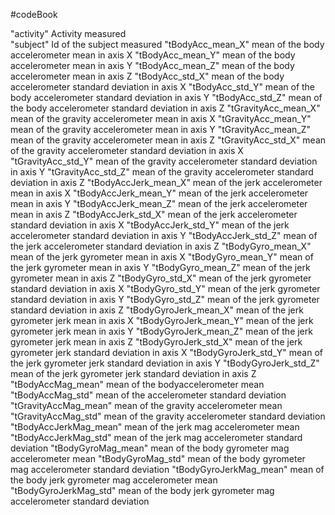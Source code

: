 #codeBook 

"activity"	Activity measured  
"subject"	Id of the subject measured
"tBodyAcc_mean_X"	mean of the body accelerometer mean in axis X
"tBodyAcc_mean_Y"	mean of the body accelerometer mean in axis Y
"tBodyAcc_mean_Z"	mean of the body accelerometer mean in axis Z
"tBodyAcc_std_X"	mean of the body accelerometer standard deviation in axis X
"tBodyAcc_std_Y"	mean of the body accelerometer standard deviation in axis Y
"tBodyAcc_std_Z"	mean of the body accelerometer standard deviation in axis Z
"tGravityAcc_mean_X"	mean of the gravity accelerometer mean in axis X
"tGravityAcc_mean_Y"	mean of the gravity accelerometer mean in axis Y
"tGravityAcc_mean_Z"	mean of the gravity accelerometer mean in axis Z
"tGravityAcc_std_X"	mean of the gravity accelerometer standard deviation in axis X
"tGravityAcc_std_Y"	mean of the gravity accelerometer standard deviation in axis Y
"tGravityAcc_std_Z"	mean of the gravity accelerometer standard deviation in axis Z
"tBodyAccJerk_mean_X"	mean of the jerk accelerometer mean in axis X
"tBodyAccJerk_mean_Y"	mean of the jerk accelerometer mean in axis Y
"tBodyAccJerk_mean_Z"	mean of the jerk accelerometer mean in axis Z
"tBodyAccJerk_std_X"	mean of the jerk accelerometer standard deviation in axis X
"tBodyAccJerk_std_Y"	mean of the jerk accelerometer standard deviation in axis Y
"tBodyAccJerk_std_Z"	mean of the jerk accelerometer standard deviation in axis Z
"tBodyGyro_mean_X"	mean of the jerk gyrometer mean in axis X
"tBodyGyro_mean_Y"	mean of the jerk gyrometer mean in axis Y
"tBodyGyro_mean_Z"	mean of the jerk gyrometer mean in axis Z
"tBodyGyro_std_X"	mean of the jerk gyrometer standard deviation in axis X
"tBodyGyro_std_Y"	mean of the jerk gyrometer standard deviation in axis Y
"tBodyGyro_std_Z"	mean of the jerk gyrometer standard deviation in axis Z
"tBodyGyroJerk_mean_X"	mean of the jerk gyrometer jerk mean in axis X
"tBodyGyroJerk_mean_Y"	mean of the jerk gyrometer jerk mean in axis Y
"tBodyGyroJerk_mean_Z"	mean of the jerk gyrometer jerk mean in axis Z
"tBodyGyroJerk_std_X"	mean of the jerk gyrometer jerk standard deviation in axis X
"tBodyGyroJerk_std_Y"	mean of the jerk gyrometer jerk standard deviation in axis Y
"tBodyGyroJerk_std_Z"	mean of the jerk gyrometer jerk standard deviation in axis Z
"tBodyAccMag_mean"	mean of the  bodyaccelerometer mean
"tBodyAccMag_std"	mean of the accelerometer standard deviation
"tGravityAccMag_mean"	mean of the gravity accelerometer mean
"tGravityAccMag_std"	mean of the gravity accelerometer standard deviation
"tBodyAccJerkMag_mean"	mean of the jerk mag accelerometer mean
"tBodyAccJerkMag_std"	mean of the jerk mag accelerometer standard deviation
"tBodyGyroMag_mean"	mean of the body gyrometer mag accelerometer mean
"tBodyGyroMag_std"	mean of the body gyrometer mag accelerometer standard deviation
"tBodyGyroJerkMag_mean"	mean of the body jerk gyrometer mag accelerometer mean
"tBodyGyroJerkMag_std"	mean of the body jerk gyrometer mag accelerometer standard deviation
